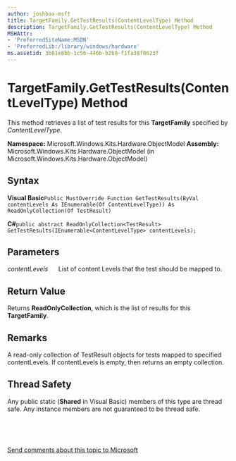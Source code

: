 ```yaml
---
author: joshbax-msft
title: TargetFamily.GetTestResults(ContentLevelType) Method
description: TargetFamily.GetTestResults(ContentLevelType) Method
MSHAttr:
- 'PreferredSiteName:MSDN'
- 'PreferredLib:/library/windows/hardware'
ms.assetid: 3b81e8bb-1c56-446b-b2b8-f1fa38f8623f
---
```


# TargetFamily.GetTestResults(ContentLevelType) Method


This method retrieves a list of test results for this **TargetFamily** specified by *ContentLevelType*.

**Namespace:** Microsoft.Windows.Kits.Hardware.ObjectModel **Assembly:** Microsoft.Windows.Kits.Hardware.ObjectModel (in Microsoft.Windows.Kits.Hardware.ObjectModel)

## Syntax


**Visual Basic**`Public MustOverride Function GetTestResults(ByVal contentLevels As IEnumerable(Of ContentLevelType)) As ReadOnlyCollection(Of TestResult)`

**C#**`public abstract ReadOnlyCollection<TestResult> GetTestResults(IEnumerable<ContentLevelType> contentLevels);`

## Parameters


*contentLevels*      List of content Levels that the test should be mapped to.

## Return Value


Returns **ReadOnlyCollection**, which is the list of results for this **TargetFamily**.

## Remarks


A read-only collection of TestResult objects for tests mapped to specified contentLevels. If contentLevels is empty, then returns an empty collection.

## Thread Safety


Any public static (**Shared** in Visual Basic) members of this type are thread safe. Any instance members are not guaranteed to be thread safe.

 

 

[Send comments about this topic to Microsoft](mailto:wsddocfb@microsoft.com?subject=Documentation%20feedback%20%5Bp_hck\p_hck%5D:%20TargetFamily.GetTestResults%28ContentLevelType%29%20Method%20%20RELEASE:%20%284/27/2016%29&body=%0A%0APRIVACY%20STATEMENT%0A%0AWe%20use%20your%20feedback%20to%20improve%20the%20documentation.%20We%20don't%20use%20your%20email%20address%20for%20any%20other%20purpose,%20and%20we'll%20remove%20your%20email%20address%20from%20our%20system%20after%20the%20issue%20that%20you're%20reporting%20is%20fixed.%20While%20we're%20working%20to%20fix%20this%20issue,%20we%20might%20send%20you%20an%20email%20message%20to%20ask%20for%20more%20info.%20Later,%20we%20might%20also%20send%20you%20an%20email%20message%20to%20let%20you%20know%20that%20we've%20addressed%20your%20feedback.%0A%0AFor%20more%20info%20about%20Microsoft's%20privacy%20policy,%20see%20http://privacy.microsoft.com/default.aspx. "Send comments about this topic to Microsoft")




